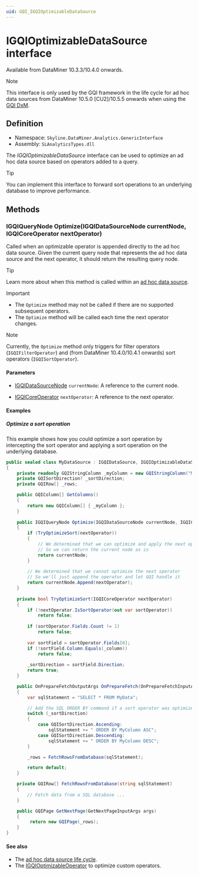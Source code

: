```yaml
---
uid: GQI_IGQIOptimizableDataSource
---
```


# IGQIOptimizableDataSource interface

Available from DataMiner 10.3.3/10.4.0 onwards<!-- RN 35389 -->.

> [!NOTE]
> This interface is only used by the GQI framework in the life cycle for ad hoc data sources from DataMiner 10.5.0 [CU2]/10.5.5 onwards when using the [GQI DxM](xref:GQI_DxM)<!-- RN42528 -->.

## Definition

- Namespace: `Skyline.DataMiner.Analytics.GenericInterface`
- Assembly: `SLAnalyticsTypes.dll`

The *IGQIOptimizableDataSource* interface can be used to optimize an ad hoc data source based on operators added to a query.

> [!TIP]
> You can implement this interface to forward sort operations to an underlying database to improve performance.

## Methods

### IGQIQueryNode Optimize(IGQIDataSourceNode currentNode, IGQICoreOperator nextOperator)

Called when an optimizable operator is appended directly to the ad hoc data source. Given the current query node that represents the ad hoc data source and the next operator, it should return the resulting query node.

> [!TIP]
> Learn more about when this method is called within an [ad hoc data source](xref:Ad_hoc_Life_cycle#optimize).

> [!IMPORTANT]
>
> - The `Optimize` method may not be called if there are no supported subsequent operators.
> - The `Optimize` method will be called each time the next operator changes.

> [!NOTE]
> Currently, the `Optimize` method only triggers for filter operators (`IGQIFilterOperator`) and (from DataMiner 10.4.0/10.4.1 onwards<!-- RN 37806 -->) sort operators (`IGQISortOperator`).

#### Parameters

- [IGQIDataSourceNode](xref:GQI_IGQIDataSourceNode) `currentNode`: A reference to the current node.

- [IGQICoreOperator](xref:GQI_IGQICoreOperator) `nextOperator`: A reference to the next operator.

#### Examples

##### Optimize a sort operation

This example shows how you could optimize a sort operation by intercepting the sort operator and applying a sort operation on the underlying database.

```csharp
public sealed class MyDataSource : IGQIDataSource, IGQIOptimizableDataSource, IGQIOnPrepareFetch
{
    private readonly GQIStringColumn _myColumn = new GQIStringColumn("My column");
    private GQISortDirection? _sortDirection;
    private GQIRow[] _rows;

    public GQIColumn[] GetColumns()
    {
        return new GQIColumn[] { _myColumn };
    }
    
    public IGQIQueryNode Optimize(IGQIDataSourceNode currentNode, IGQICoreOperator nextOperator)
    {
        if (TryOptimizeSort(nextOperator))
        {
            // We determined that we can optimize and apply the next operator ourselves
            // So we can return the current node as is
            return currentNode;
        }
    
        // We determined that we cannot optimize the next operator
        // So we'll just append the operator and let GQI handle it
        return currentNode.Append(nextOperator);
    }
    
    private bool TryOptimizeSort(IGQICoreOperator nextOperator)
    {
        if (!nextOperator.IsSortOperator(out var sortOperator))
            return false;
    
        if (sortOperator.Fields.Count != 1)
            return false;
    
        var sortField = sortOperator.Fields[0];
        if (!sortField.Column.Equals(_column))
            return false;
    
        _sortDirection = sortField.Direction;
        return true;
    }

    public OnPrepareFetchOutputArgs OnPrepareFetch(OnPrepareFetchInputArgs args)
    {
        var sqlStatement = "SELECT * FROM MyData";

        // Add the SQL ORDER BY command if a sort operator was optimized
        switch (_sortDirection)
        {
            case GQISortDirection.Ascending:
                sqlStatement += " ORDER BY MyColumn ASC";
            case GQISortDirection.Descending:
                sqlStatement += " ORDER BY MyColumn DESC";
        }

        _rows = FetchRowsFromDatabase(sqlStatement);        

        return default;
    }

    private GQIRow[] FetchRowsFromDatabase(string sqlStatement)
    {
        // Fetch data from a SQL database ...
    } 

    public GQIPage GetNextPage(GetNextPageInputArgs args)
    {
         return new GQIPage(_rows);   
    }
}
```

#### See also

- The [ad hoc data source life cycle](xref:Ad_hoc_Life_cycle).
- The [IGQIOptimizableOperator](xref:GQI_IGQIOptimizableOperator) to optimize custom operators.
